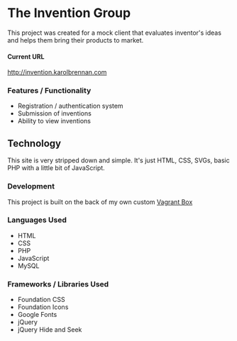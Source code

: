 # The Invention Group
This project was created for a mock client that evaluates inventor's ideas and helps them bring their products to market.

#### Current URL
http://invention.karolbrennan.com

### Features / Functionality
- Registration / authentication system
- Submission of inventions
- Ability to view inventions

## Technology
This site is very stripped down and simple. It's just HTML, CSS, SVGs, basic PHP with a little bit of JavaScript. 

### Development
This project is built on the back of my own custom [Vagrant Box](https://github.com/codemasterkarol/vagrantbox)

### Languages Used
- HTML
- CSS
- PHP
- JavaScript
- MySQL

### Frameworks / Libraries Used
- Foundation CSS
- Foundation Icons
- Google Fonts
- jQuery
- jQuery Hide and Seek
